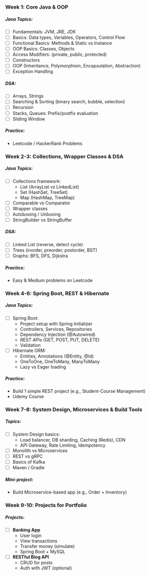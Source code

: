 ### Week 1: Core Java & OOP
##### Java Topics:
* [ ] Fundamentals: JVM, JRE, JDK
* [ ] Basics: Data types, Variables, Operators, Control Flow
* [ ] Functional Basics: Methods & Static vs Instance
* [ ] OOP Basics: Classes, Objects
* [ ] Access Modifiers: (private, public, protected)
* [ ] Constructors
* [ ] OOP (Inheritance, Polymorphism, Encapsulation, Abstraction)
* [ ] Exception Handling
##### DSA:
* [ ] Arrays, Strings
* [ ] Searching & Sorting (binary search, bubble, selection)
* [ ] Recursion
* [ ] Stacks, Queues: Prefix/postfix evaluation
* [ ] Sliding Window
##### Practice:
- Leetcode / HackerRank Problems

### Week 2-3: Collections, Wrapper Classes & DSA
##### Java Topics:
* [ ] Collections framework:
    - List (ArrayList vs LinkedList)
    - Set (HashSet, TreeSet)
    - Map (HashMap, TreeMap)
* [ ] Comparable vs Comparator
* [ ] Wrapper classes
* [ ] Autoboxing / Unboxing
* [ ] StringBuilder vs StringBuffer
##### DSA:
* [ ] Linked List (reverse, detect cycle)
* [ ] Trees (inorder, preorder, postorder, BST)
* [ ] Graphs: BFS, DFS, Dijkstra
##### Practice:
- Easy & Medium problems on Leetcode

### Week 4-6: Spring Boot, REST & Hibernate
##### Java Topics:
* [ ] Spring Boot:
    - Project setup with Spring Initializer
    - Controllers, Services, Repositories
    - Dependency Injection (@Autowired)
    - REST APIs (GET, POST, PUT, DELETE)
    - Validation
* [ ] Hibernate ORM:
    - Entities, Annotations (@Entity, @Id)
    - OneToOne, OneToMany, ManyToMany
    - Lazy vs Eager loading
##### Practice:
- Build 1 simple REST project (e.g., Student-Course Management)
- Udemy Course

### Week 7-8: System Design, Microservices & Build Tools
##### Topics:
* [ ] System Design basics:
    - Load balancer, DB sharding, Caching (Redis), CDN
    - API Gateway, Rate Limiting, Idempotency
* [ ] Monolith vs Microservices
* [ ] REST vs gRPC
* [ ] Basics of Kafka
* [ ] Maven / Gradle
##### Mini-project:
- Build Microservice-based app (e.g., Order + Inventory)

### Week 9-10: Projects for Portfolio
##### Projects:
* [ ] **Banking App**
    - User login
    - View transactions
    - Transfer money (simulate)
    - Spring Boot + MySQL
* [ ] **RESTful Blog API**
    - CRUD for posts
    - Auth with JWT (optional)